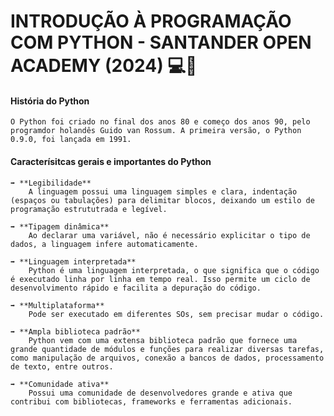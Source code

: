 # INTRODUÇÃO À PROGRAMAÇÃO COM PYTHON - SANTANDER OPEN ACADEMY (2024) 💻🐍

#### História do Python

    O Python foi criado no final dos anos 80 e começo dos anos 90, pelo programdor holandês Guido van Rossum. A primeira versão, o Python 0.9.0, foi lançada em 1991.

#### Caracterísitcas gerais e importantes do Python

    ➡️ **Legibilidade**
        A linguagem possui uma linguagem simples e clara, indentação (espaços ou tabulações) para delimitar blocos, deixando um estilo de programação estrututrada e legível.
    
    ➡️ **Tipagem dinâmica**
        Ao declarar uma variável, não é necessário explicitar o tipo de dados, a linguagem infere automaticamente. 

    ➡️ **Linguagem interpretada**
        Python é uma linguagem interpretada, o que significa que o código é executado linha por linha em tempo real. Isso permite um ciclo de desenvolvimento rápido e facilita a depuração do código. 
    
    ➡️ **Multiplataforma**
        Pode ser executado em diferentes SOs, sem precisar mudar o código.
    
    ➡️ **Ampla biblioteca padrão**
        Python vem com uma extensa biblioteca padrão que fornece uma grande quantidade de módulos e funções para realizar diversas tarefas, como manipulação de arquivos, conexão a bancos de dados, processamento de texto, entre outros. 

    ➡️ **Comunidade ativa**
        Possui uma comunidade de desenvolvedores grande e ativa que contribui com bibliotecas, frameworks e ferramentas adicionais.
